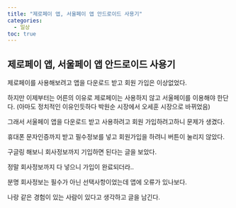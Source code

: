 ```yaml
---
title: "제로페이 앱, 서울페이 앱 안드로이드 사용기"
categories: 
  - 일상
toc: true
---
```


## 제로페이 앱, 서울페이 앱 안드로이드 사용기
  
제로페이를 사용해보려고 앱을 다운로드 받고 회원 가입은 이상없었다.  
  
하지만 이제부터는 어른의 이유로 제로페이는 사용하지 않고 서울페이를 이용해야 한단다. (아마도 정치적인 이유인듯하다 박원순 시장에서 오세훈 시장으로 바뀌었음)  
    
그래서 서울페이 앱을 다운로드 받고 사용하려고 회원 가입하려고하니 문제가 생겼다.  
  
휴대폰 문자인증까지 받고 필수정보를 넣고 회원가입을 하려니 버튼이 눌리지 않았다.  
  
구글링 해보니 회사정보까지 기입하면 된다는 글을 보았다.  
  
정말 회사정보까지 다 넣으니 가입이 완료되더라..  
  
분명 회사정보는 필수가 아닌 선택사항이었는데 앱에 오류가 있나보다.  
  
나랑 같은 경험이 있는 사람이 있다고 생각하고 글을 남긴다.  
